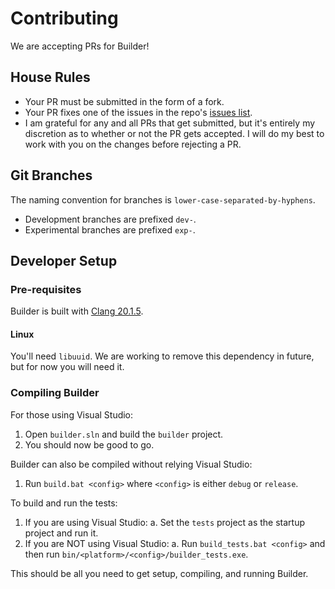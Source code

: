 # Contributing

We are accepting PRs for Builder!


## House Rules

* Your PR must be submitted in the form of a fork.
* Your PR fixes one of the issues in the repo's [issues list](https://github.com/dangmoody/Builder/issues).
* I am grateful for any and all PRs that get submitted, but it's entirely my discretion as to whether or not the PR gets accepted.  I will do my best to work with you on the changes before rejecting a PR.


## Git Branches

The naming convention for branches is `lower-case-separated-by-hyphens`.

* Development branches are prefixed `dev-`.
* Experimental branches are prefixed `exp-`.


## Developer Setup


### Pre-requisites

Builder is built with [Clang 20.1.5](https://github.com/llvm/llvm-project/releases/tag/llvmorg-20.1.5).


#### Linux

You'll need `libuuid`.  We are working to remove this dependency in future, but for now you will need it.


### Compiling Builder

For those using Visual Studio:
1. Open `builder.sln` and build the `builder` project.
2. You should now be good to go.

Builder can also be compiled without relying Visual Studio:
1. Run `build.bat <config>` where `<config>` is either `debug` or `release`.

To build and run the tests:
1. If you are using Visual Studio:
	a. Set the `tests` project as the startup project and run it.
2. If you are NOT using Visual Studio:
	a. Run `build_tests.bat <config>` and then run `bin/<platform>/<config>/builder_tests.exe`.

This should be all you need to get setup, compiling, and running Builder.
